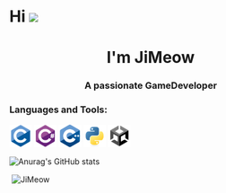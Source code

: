 # Hi ![](https://user-images.githubusercontent.com/18350557/176309783-0785949b-9127-417c-8b55-ab5a4333674e.gif)
<h1 align="center">I'm JiMeow</h1>
<h3 align="center">A passionate GameDeveloper</h3>

<h3 align="left">Languages and Tools:</h3>
<p align="left"> 
<img src="https://raw.githubusercontent.com/devicons/devicon/master/icons/c/c-original.svg" alt="c" width="40" height="40"/> 
<img src="https://raw.githubusercontent.com/devicons/devicon/master/icons/csharp/csharp-original.svg" alt="csharp" width="40" height="40"/> 
<img src="https://raw.githubusercontent.com/devicons/devicon/master/icons/cplusplus/cplusplus-original.svg" alt="cplusplus" width="40" height="40"/> 
<img src="https://raw.githubusercontent.com/devicons/devicon/master/icons/python/python-original.svg" alt="python" width="40" height="40"/>
<img src="https://raw.githubusercontent.com/devicons/devicon/master/icons/unity/unity-original.svg" alt="unity" width="40" height="40"/>
  
![Anurag's GitHub stats](https://github-readme-stats.vercel.app/api?username=JiMeow&show_icons=true&theme=radical)

<p>&nbsp;<img align="center" src="https://github-readme-stats.vercel.app/api/top-langs/?username=JiMeow&hide=Shaderlab,Tex,ASP.net,HLSL&theme=dark&layout=compact" alt="JiMeow" /></p
